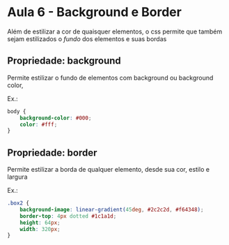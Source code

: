 # Aula 6 - Background e Border
Além de estilizar a cor de quaisquer elementos, o css permite que também sejam estilizados o *fundo* dos elementos e 
suas bordas

## Propriedade: background
Permite estilizar o fundo de elementos com background ou background color,

Ex.:
``` css
body {
    background-color: #000;
    color: #fff;
}
```

## Propriedade: border
Permite estilizar a borda de qualquer elemento, desde sua cor, estilo e largura

Ex.: 
``` css
.box2 {
    background-image: linear-gradient(45deg, #2c2c2d, #f64348);
    border-top: 4px dotted #1c1a1d;
    height: 64px;
    width: 320px;
}
```